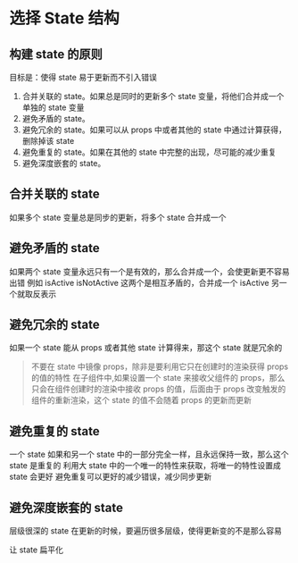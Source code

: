 # 选择 State 结构

## 构建 state 的原则

目标是：使得 state 易于更新而不引入错误

1. 合并关联的 state。如果总是同时的更新多个 state 变量，将他们合并成一个单独的 state 变量
2. 避免矛盾的 state。
3. 避免冗余的 state。如果可以从 props 中或者其他的 state 中通过计算获得，删除掉该 state
4. 避免重复的 state。如果在其他的 state 中完整的出现，尽可能的减少重复
5. 避免深度嵌套的 state。

## 合并关联的 state

如果多个 state 变量总是同步的更新，将多个 state 合并成一个

## 避免矛盾的 state

如果两个 state 变量永远只有一个是有效的，那么合并成一个，会使更新更不容易出错
例如 isActive isNotActive 这两个是相互矛盾的，合并成一个 isActive 另一个就取反表示

## 避免冗余的 state

如果一个 state 能从 props 或者其他 state 计算得来，那这个 state 就是冗余的

> 不要在 state 中镜像 props，除非是要利用它只在创建时的渲染获得 props 的值的特性
> 在子组件中,如果设置一个 state 来接收父组件的 props，那么只会在组件创建时的渲染中接收 props 的值，后面由于 props 改变触发的组件的重新渲染，这个 state 的值不会随着 props 的更新而更新

## 避免重复的 state

一个 state 如果和另一个 state 中的一部分完全一样，且永远保持一致，那么这个 state 是重复的
利用大 state 中的一个唯一的特性来获取，将唯一的特性设置成 state 会更好
避免重复可以更好的减少错误，减少同步更新

## 避免深度嵌套的 state

层级很深的 state 在更新的时候，要遍历很多层级，使得更新变的不是那么容易

让 state 扁平化
